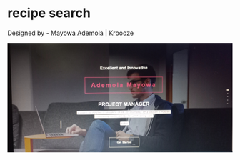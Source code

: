 # recipe search

Designed by - [Mayowa Ademola](https://github.com/Lazyademola) | [Kroooze](https://beautiful-beijinho-7657a5.netlify.app/)

![](./ReadMeImage/readMeimg.jpg)